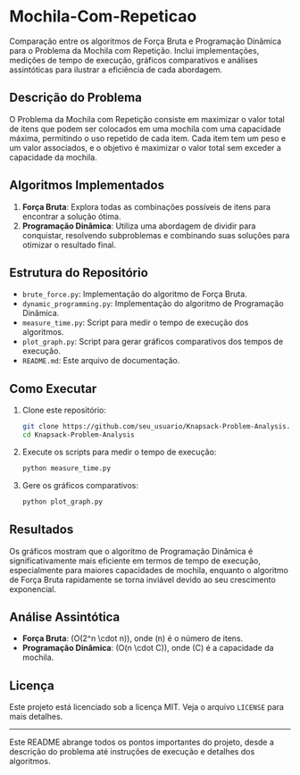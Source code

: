 # Mochila-Com-Repeticao
Comparação entre os algoritmos de Força Bruta e Programação Dinâmica para o Problema da Mochila com Repetição. Inclui implementações, medições de tempo de execução, gráficos comparativos e análises assintóticas para ilustrar a eficiência de cada abordagem.

## Descrição do Problema

O Problema da Mochila com Repetição consiste em maximizar o valor total de itens que podem ser colocados em uma mochila com uma capacidade máxima, permitindo o uso repetido de cada item. Cada item tem um peso e um valor associados, e o objetivo é maximizar o valor total sem exceder a capacidade da mochila.

## Algoritmos Implementados

1. **Força Bruta**: Explora todas as combinações possíveis de itens para encontrar a solução ótima.
2. **Programação Dinâmica**: Utiliza uma abordagem de dividir para conquistar, resolvendo subproblemas e combinando suas soluções para otimizar o resultado final.

## Estrutura do Repositório

- `brute_force.py`: Implementação do algoritmo de Força Bruta.
- `dynamic_programming.py`: Implementação do algoritmo de Programação Dinâmica.
- `measure_time.py`: Script para medir o tempo de execução dos algoritmos.
- `plot_graph.py`: Script para gerar gráficos comparativos dos tempos de execução.
- `README.md`: Este arquivo de documentação.

## Como Executar

1. Clone este repositório:
   ```bash
   git clone https://github.com/seu_usuario/Knapsack-Problem-Analysis.git
   cd Knapsack-Problem-Analysis
   ```
2. Execute os scripts para medir o tempo de execução:
   ```bash
   python measure_time.py
   ```
3. Gere os gráficos comparativos:
   ```bash
   python plot_graph.py
   ```

## Resultados

Os gráficos mostram que o algoritmo de Programação Dinâmica é significativamente mais eficiente em termos de tempo de execução, especialmente para maiores capacidades de mochila, enquanto o algoritmo de Força Bruta rapidamente se torna inviável devido ao seu crescimento exponencial.

## Análise Assintótica

- **Força Bruta**: \(O(2^n \cdot n)\), onde \(n\) é o número de itens.
- **Programação Dinâmica**: \(O(n \cdot C)\), onde \(C\) é a capacidade da mochila.

## Licença

Este projeto está licenciado sob a licença MIT. Veja o arquivo `LICENSE` para mais detalhes.

---

Este README abrange todos os pontos importantes do projeto, desde a descrição do problema até instruções de execução e detalhes dos algoritmos.
